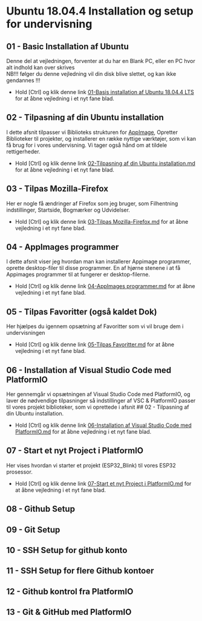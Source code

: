 # Ubuntu 18.04.4 Installation og setup for undervisning

## 01 - Basic Installation af Ubuntu
Denne del at vejledningen, forventer at du har en Blank PC, eller en PC hvor alt indhold kan over skrives   
NB!!! følger du denne vejledning vil din disk blive slettet, og kan ikke gendannes !!!
* Hold [Ctrl] og klik denne link [01-Basis installation af Ubuntu 18.04.4 LTS](https://github.com/mstedet/Ubuntu-18.04-Setup/blob/master/01-Basis%20installation%20af%20Ubuntu.md) for at åbne vejledning i et nyt fane blad.

## 02 - Tilpasning af din Ubuntu installation
I dette afsnit tilpasser vi Biblioteks strukturen for [AppImage](https://appimage.org/), Opretter Biblioteker til projekter, og installerer en række nyttige værktøjer, som vi kan få brug for i vores undervisning. Vi tager også hånd om at tildele rettigerheder.
* Hold [Ctrl] og klik denne link [02-Tilpasning af din Ubuntu installation.md](https://github.com/mstedet/Ubuntu-18.04-Setup/blob/master/02-Tilpasning%20af%20din%20Ubuntu%20installation.md) for at åbne vejledning i et nyt fane blad.

## 03 - Tilpas Mozilla-Firefox
Her er nogle få ændringer af Firefox som jeg bruger, som Filhentning indstillinger, Startside, Bogmærker og Udvidelser.
* Hold [Ctrl] og klik denne link [03-Tilpas Mozilla-Firefox.md](https://github.com/mstedet/Ubuntu-18.04-Setup/blob/master/03-Tilpas%20Mozilla-Firefox.md) for at åbne vejledning i et nyt fane blad.

## 04 - AppImages programmer
I dette afsnit viser jeg hvordan man kan installerer Appimage programmer, oprette desktop-filer til disse programmer. En af hjørne stenene i at få Appimages programmer til at fungerer er desktop-filerne. 
* Hold [Ctrl] og klik denne link [04-AppImages programmer.md](https://github.com/mstedet/Ubuntu-18.04-Setup/blob/master/04-AppImages%20programmer.md) for at åbne vejledning i et nyt fane blad.

## 05 - Tilpas Favoritter (også kaldet Dok)
Her hjælpes du igennem opsætning af Favoritter som vi vil bruge dem i undervisningen
* Hold [Ctrl] og klik denne link [05-Tilpas Favoritter.md](https://github.com/mstedet/Ubuntu-18.04-Setup/blob/master/05-Tilpas%20Favoritter.md) for at åbne vejledning i et nyt fane blad.

## 06 - Installation af Visual Studio Code med PlatformIO 
Her gennemgår vi opsætningen af Visual Studio Code med PlatformIO, og laver de nødvendige tilpasninger så indstillinger af VSC & PlatformIO passer til vores projekt biblioteker, som vi oprettede i afsnit ## 02 - Tilpasning af din Ubuntu installation.
* Hold [Ctrl] og klik denne link [06-Installation af Visual Studio Code med PlatformIO.md](https://github.com/mstedet/Ubuntu-18.04-Setup/blob/master/06-Installation%20af%20Visual%20Studio%20Code%20med%20PlatformIO.md) for at åbne vejledning i et nyt fane blad.

## 07 - Start et nyt Project i PlatformIO
Her vises hvordan vi starter et projekt (ESP32_Blink) til vores ESP32 prosessor.
* Hold [Ctrl] og klik denne link [07-Start et nyt Project i PlatformIO.md](https://github.com/mstedet/Ubuntu-18.04-Setup/blob/master/07-Start%20et%20nyt%20Project%20i%20PlatformIO.md) for at åbne vejledning i et nyt fane blad.

## 08 - Github Setup

## 09 - Git Setup

## 10 - SSH Setup for github konto

## 11 - SSH Setup for flere Github kontoer

## 12 - Github kontrol fra PlatformIO

## 13 - Git & GitHub med PlatformIO

